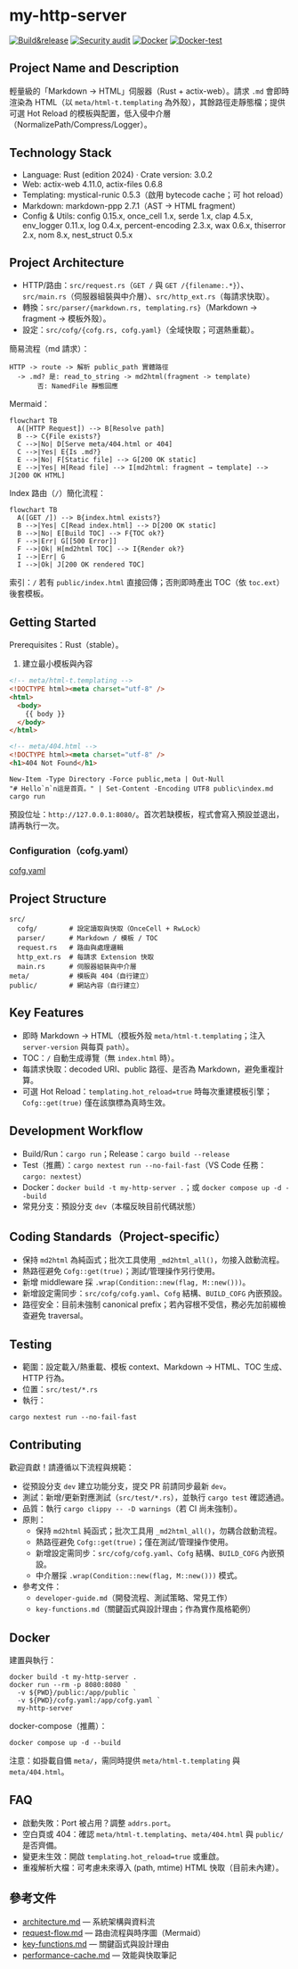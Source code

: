 # my-http-server

[![Build&release](https://github.com/Paul-16098/my-http-server/actions/workflows/cli.yml/badge.svg?branch=main)](https://github.com/Paul-16098/my-http-server/actions/workflows/cli.yml) [![Security audit](https://github.com/Paul-16098/my-http-server/actions/workflows/Security-audit.yml/badge.svg)](https://github.com/Paul-16098/my-http-server/actions/workflows/Security-audit.yml) [![Docker](https://github.com/Paul-16098/my-http-server/actions/workflows/docker-publish.yml/badge.svg)](https://github.com/Paul-16098/my-http-server/actions/workflows/docker-publish.yml) [![Docker-test](https://github.com/Paul-16098/my-http-server/actions/workflows/docker-test.yml/badge.svg?branch=dev)](https://github.com/Paul-16098/my-http-server/actions/workflows/docker-test.yml)

## Project Name and Description

輕量級的「Markdown → HTML」伺服器（Rust + actix-web）。請求 `.md` 會即時渲染為 HTML（以 `meta/html-t.templating` 為外殼），其餘路徑走靜態檔；提供可選 Hot Reload 的模板與配置，低入侵中介層（NormalizePath/Compress/Logger）。

## Technology Stack

- Language: Rust (edition 2024) · Crate version: 3.0.2
- Web: actix-web 4.11.0, actix-files 0.6.8
- Templating: mystical-runic 0.5.3（啟用 bytecode cache；可 hot reload）
- Markdown: markdown-ppp 2.7.1（AST → HTML fragment）
- Config & Utils: config 0.15.x, once_cell 1.x, serde 1.x, clap 4.5.x, env_logger 0.11.x, log 0.4.x, percent-encoding 2.3.x, wax 0.6.x, thiserror 2.x, nom 8.x, nest_struct 0.5.x

## Project Architecture

- HTTP/路由：`src/request.rs`（`GET /` 與 `GET /{filename:.*}`）、`src/main.rs`（伺服器組裝與中介層）、`src/http_ext.rs`（每請求快取）。
- 轉換：`src/parser/{markdown.rs, templating.rs}`（Markdown → fragment → 模板外殼）。
- 設定：`src/cofg/{cofg.rs, cofg.yaml}`（全域快取；可選熱重載）。

簡易流程（md 請求）：

```text
HTTP -> route -> 解析 public_path 實體路徑
  -> .md? 是: read_to_string -> md2html(fragment -> template)
       否: NamedFile 靜態回應
```

Mermaid：

```mermaid
flowchart TB
  A([HTTP Request]) --> B[Resolve path]
  B --> C{File exists?}
  C -->|No| D[Serve meta/404.html or 404]
  C -->|Yes| E{Is .md?}
  E -->|No| F[Static file] --> G[200 OK static]
  E -->|Yes| H[Read file] --> I[md2html: fragment → template] --> J[200 OK HTML]
```

Index 路由（`/`）簡化流程：

```mermaid
flowchart TB
  A([GET /]) --> B{index.html exists?}
  B -->|Yes| C[Read index.html] --> D[200 OK static]
  B -->|No| E[Build TOC] --> F{TOC ok?}
  F -->|Err| G[[500 Error]]
  F -->|Ok| H[md2html TOC] --> I{Render ok?}
  I -->|Err| G
  I -->|Ok| J[200 OK rendered TOC]
```

索引：`/` 若有 `public/index.html` 直接回傳；否則即時產出 TOC（依 `toc.ext`）後套模板。

## Getting Started

Prerequisites：Rust（stable）。

1. 建立最小模板與內容

```html
<!-- meta/html-t.templating -->
<!DOCTYPE html><meta charset="utf-8" />
<html>
  <body>
    {{ body }}
  </body>
</html>
```

```html
<!-- meta/404.html -->
<!DOCTYPE html><meta charset="utf-8" />
<h1>404 Not Found</h1>
```

```pwsh
New-Item -Type Directory -Force public,meta | Out-Null
"# Hello`n`n這是首頁。" | Set-Content -Encoding UTF8 public\index.md
cargo run
```

預設位址：`http://127.0.0.1:8080/`。首次若缺模板，程式會寫入預設並退出，請再執行一次。

### Configuration（cofg.yaml）

[cofg.yaml](src/cofg/cofg.yaml)

## Project Structure

```tree
src/
  cofg/        # 設定讀取與快取（OnceCell + RwLock）
  parser/      # Markdown / 模板 / TOC
  request.rs   # 路由與處理邏輯
  http_ext.rs  # 每請求 Extension 快取
  main.rs      # 伺服器組裝與中介層
meta/          # 模板與 404（自行建立）
public/        # 網站內容（自行建立）
```

## Key Features

- 即時 Markdown → HTML（模板外殼 `meta/html-t.templating`；注入 `server-version` 與每頁 `path`）。
- TOC：`/` 自動生成導覽（無 `index.html` 時）。
- 每請求快取：decoded URI、public 路徑、是否為 Markdown，避免重複計算。
- 可選 Hot Reload：`templating.hot_reload=true` 時每次重建模板引擎；`Cofg::get(true)` 僅在該旗標為真時生效。

## Development Workflow

- Build/Run：`cargo run`；Release：`cargo build --release`
- Test（推薦）：`cargo nextest run --no-fail-fast`（VS Code 任務：`cargo: nextest`）
- Docker：`docker build -t my-http-server .`；或 `docker compose up -d --build`
- 常見分支：預設分支 `dev`（本檔反映目前代碼狀態）

## Coding Standards（Project-specific）

- 保持 `md2html` 為純函式；批次工具使用 `_md2html_all()`，勿接入啟動流程。
- 熱路徑避免 `Cofg::get(true)`；測試/管理操作另行使用。
- 新增 middleware 採 `.wrap(Condition::new(flag, M::new()))`。
- 新增設定需同步：`src/cofg/cofg.yaml`、`Cofg` 結構、`BUILD_COFG` 內嵌預設。
- 路徑安全：目前未強制 canonical prefix；若內容根不受信，務必先加前綴檢查避免 traversal。

## Testing

- 範圍：設定載入/熱重載、模板 context、Markdown → HTML、TOC 生成、HTTP 行為。
- 位置：`src/test/*.rs`
- 執行：

```pwsh
cargo nextest run --no-fail-fast
```

## Contributing

歡迎貢獻！請遵循以下流程與規範：

- 從預設分支 `dev` 建立功能分支，提交 PR 前請同步最新 `dev`。
- 測試：新增/更新對應測試（`src/test/*.rs`），並執行 `cargo test` 確認通過。
- 品質：執行 `cargo clippy -- -D warnings`（若 CI 尚未強制）。
- 原則：
  - 保持 `md2html` 純函式；批次工具用 `_md2html_all()`，勿耦合啟動流程。
  - 熱路徑避免 `Cofg::get(true)`；僅在測試/管理操作使用。
  - 新增設定需同步：`src/cofg/cofg.yaml`、`Cofg` 結構、`BUILD_COFG` 內嵌預設。
  - 中介層採 `.wrap(Condition::new(flag, M::new()))` 模式。
- 參考文件：
  - `developer-guide.md`（開發流程、測試策略、常見工作）
  - `key-functions.md`（關鍵函式與設計理由；作為實作風格範例）

## Docker

建置與執行：

```pwsh
docker build -t my-http-server .
docker run --rm -p 8080:8080 `
  -v ${PWD}/public:/app/public `
  -v ${PWD}/cofg.yaml:/app/cofg.yaml `
  my-http-server
```

docker-compose（推薦）：

```pwsh
docker compose up -d --build
```

注意：如掛載自備 `meta/`，需同時提供 `meta/html-t.templating` 與 `meta/404.html`。

## FAQ

- 啟動失敗：Port 被占用？調整 `addrs.port`。
- 空白頁或 404：確認 `meta/html-t.templating`、`meta/404.html` 與 `public/` 是否齊備。
- 變更未生效：開啟 `templating.hot_reload=true` 或重啟。
- 重複解析大檔：可考慮未來導入 (path, mtime) HTML 快取（目前未內建）。

## 參考文件

- [architecture.md](architecture.md) — 系統架構與資料流
- [request-flow.md](request-flow.md) — 路由流程與時序圖（Mermaid）
- [key-functions.md](key-functions.md) — 關鍵函式與設計理由
- [performance-cache.md](performance-cache.md) — 效能與快取筆記
